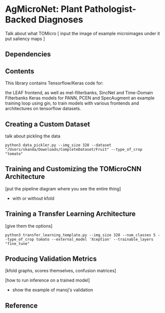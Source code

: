 # AgMicroNet: Plant Pathologist-Backed Diagnoses 
Talk about what TOMicro
[
input the image of example microimages
under it put saliency maps
]

## Dependencies
## Contents

This library contains Tensorflow/Keras code for:

the LEAF frontend, as well as mel-filterbanks, SincNet and Time-Domain Filterbanks
Keras models for PANN, PCEN and SpecAugment
an example training loop using gin, to train models with various frontends and architectures on tensorflow datasets.

## Creating a Custom Dataset
talk about pickling the data
```
python3 data_pickler.py --img_size 320 --dataset "/Users/skanda/Downloads/CompleteDataset/Fruit" --type_of_crop "tomato"
```

## Training and Customizing the TOMicroCNN Architecture
[put the pipeline diagram where you see the entire thing]
- with or without kfold

## Training a Transfer Learning Architecture
[give them the options]
```
python3 transfer_learning_template.py --img_size 320 --num_classes 5 --type_of_crop tomato --external_model 'Xception' --trainable_layers "fine_tune"
```

## Producing Validation Metrics
[kfold graphs, scores themselves, confusion matrices]

[how to run inference on a trained model]
- show the example of manoj's validation

## Reference


